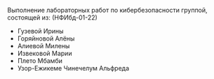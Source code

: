 Выполнение лабораторных работ по кибербезопасности группой, состоящей из:
(НФИбд-01-22)
- Гузевой Ирины
- Горяйновой Алёны
- Алиевой Милены
- Извековой Марии
- Плето Мбамби
- Узор-Ежикеме Чинечелум Альфреда
